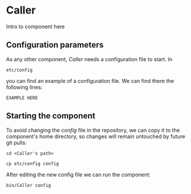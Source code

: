 # Caller
Intro to component here


## Configuration parameters
As any other component, *Caller* needs a configuration file to start. In
```
etc/config
```
you can find an example of a configuration file. We can find there the following lines:
```
EXAMPLE HERE
```

## Starting the component
To avoid changing the *config* file in the repository, we can copy it to the component's home directory, so changes will remain untouched by future git pulls:

```
cd <Caller's path> 
```
```
cp etc/config config
```

After editing the new config file we can run the component:

```
bin/Caller config
```
